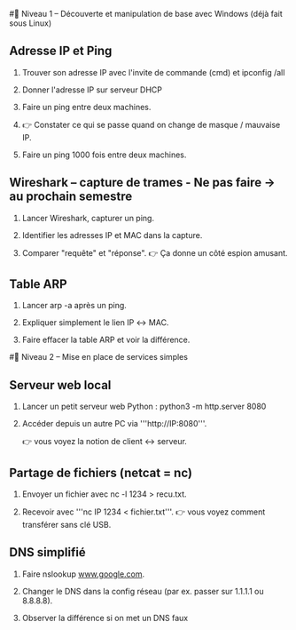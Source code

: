 #🔹 Niveau 1 – Découverte et manipulation de base avec Windows (déjà fait sous Linux)

## Adresse IP et Ping

1. Trouver son adresse IP avec l'invite de commande (cmd) et ipconfig /all

2. Donner l'adresse IP sur serveur DHCP

3. Faire un ping entre deux machines.

4. 👉 Constater ce qui se passe quand on change de masque / mauvaise IP.

5. Faire un ping 1000 fois entre deux machines.


## Wireshark – capture de trames - Ne pas faire -> au prochain semestre

1. Lancer Wireshark, capturer un ping.

2. Identifier les adresses IP et MAC dans la capture.

3. Comparer "requête" et "réponse".
	👉 Ça donne un côté espion amusant.

## Table ARP

1. Lancer arp -a après un ping.

2. Expliquer simplement le lien IP ↔ MAC.

3. Faire effacer la table ARP et voir la différence.

#🔹 Niveau 2 – Mise en place de services simples

## Serveur web local

1. Lancer un petit serveur web Python : python3 -m http.server 8080

2. Accéder depuis un autre PC via '''http://IP:8080'''.

	👉 vous voyez la notion de client ↔ serveur.

## Partage de fichiers (netcat = nc)

1. Envoyer un fichier avec nc -l 1234 > recu.txt.

2. Recevoir avec '''nc IP 1234 < fichier.txt'''.
	👉 vous voyez comment transférer sans clé USB.

## DNS simplifié

1. Faire nslookup www.google.com.

2. Changer le DNS dans la config réseau (par ex. passer sur 1.1.1.1 ou 8.8.8.8).

3. Observer la différence si on met un DNS faux
